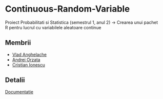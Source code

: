# Continuous-Random-Variable
Proiect Probabilitati si Statistica (semestrul 1, anul 2) -> Crearea unui pachet R pentru lucrul cu variabilele aleatoare continue

## Membrii
* [Vlad Anghelache](https://github.com/vladanghelache)  
* [Andrei Orzata](https://github.com/Andrei-Orzata)  
* [Cristian Ionescu](https://github.com/TheShark13)  

## Detalii
[Documentatie](https://github.com/vladanghelache/Continuous-Random-Variable/blob/main/Documentatie%20proiect%20Probabilitati%20si%20Statistica.pdf)
